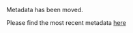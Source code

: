Metadata has been moved. 

Please find the most recent metadata [here](https://github.com/wri/aqueduct30_data_download/blob/master/metadata.md)









